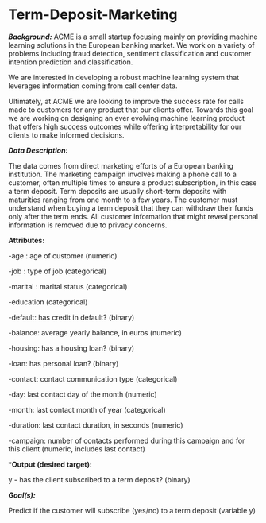 # Term-Deposit-Marketing
***Background:***
ACME is a small startup focusing mainly on providing machine learning solutions in the European banking market. We work on a variety of problems including fraud detection, sentiment classification and customer intention prediction and classification.

We are interested in developing a robust machine learning system that leverages information coming from call center data.

Ultimately, at ACME we are looking to improve the success rate for calls made to customers for any product that our clients offer. Towards this goal we are working on designing an ever evolving machine learning product that offers high success outcomes while offering interpretability for our clients to make informed decisions.

***Data Description:***

The data comes from direct marketing efforts of a European banking institution. The marketing campaign involves making a phone call to a customer, often multiple times to ensure a product subscription, in this case a term deposit. Term deposits are usually short-term deposits with maturities ranging from one month to a few years. The customer must understand when buying a term deposit that they can withdraw their funds only after the term ends. All customer information that might reveal personal information is removed due to privacy concerns.

**Attributes:**

-age : age of customer (numeric)

-job : type of job (categorical)

-marital : marital status (categorical)

-education (categorical)

-default: has credit in default? (binary)

-balance: average yearly balance, in euros (numeric)

-housing: has a housing loan? (binary)

-loan: has personal loan? (binary)

-contact: contact communication type (categorical)

-day: last contact day of the month (numeric)

-month: last contact month of year (categorical)

-duration: last contact duration, in seconds (numeric)

-campaign: number of contacts performed during this campaign and for this client (numeric, includes last contact)

***Output (desired target):**

y - has the client subscribed to a term deposit? (binary)

***Goal(s):***

Predict if the customer will subscribe (yes/no) to a term deposit (variable y)
